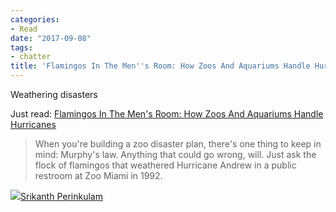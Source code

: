 ```yaml
---
categories:
- Read
date: "2017-09-08"
tags:
- chatter
title: 'Flamingos In The Men''s Room: How Zoos And Aquariums Handle Hurricanes'
---
```


Weathering disasters

Just read: [Flamingos In The Men's Room: How Zoos And Aquariums Handle Hurricanes](http://www.npr.org/2017/09/07/548981618/flamingos-in-the-men-s-room-how-zoos-and-aquariums-handle-hurricanes?utm_source=facebook&utm_medium=social&utm_campaign=mentalfloss)

> When you're building a zoo disaster plan, there's one thing to keep in mind: Murphy's law. Anything that could go wrong, will. Just ask the flock of flamingos that weathered Hurricane Andrew in a public restroom at Zoo Miami in 1992.

![](images/cropped-cropped-SP01-550afdebv1_site_icon.png)[Srikanth Perinkulam](https://srikanthperinkulam.com)
